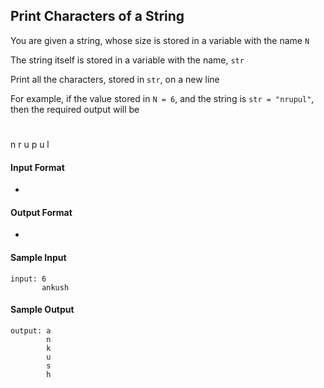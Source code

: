 ## **Print Characters of a String**

You are given a string, whose size is stored in a variable with the name `N`

The string itself is stored in a variable with the name, `str`

Print all the characters, stored in `str`, on a new line

For example, if the value stored in `N = 6`, and the string is `str = "nrupul"`, then the required output will be

# 
  n
  r
  u
  p
  u
  l


#### **Input Format**

-

#### **Output Format**

- 

#### **Sample Input**
    input: 6
           ankush 

#### **Sample Output**
    output: a
            n
            k
            u
            s
            h

